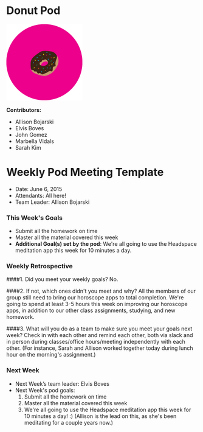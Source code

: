 # Donut Pod

![donut](pods-donut.png)

**Contributors:**

* Allison Bojarski
* Elvis Boves
* John Gomez
* Marbella Vidals
* Sarah Kim


# Weekly Pod Meeting Template

* Date: June 6, 2015
* Attendants: All here!
* Team Leader: Allison Bojarski

### This Week's Goals

* Submit all the homework on time
* Master all the material covered this week
* **Additional Goal(s) set by the pod**: We're all going to use the Headspace meditation app this week for 10 minutes a day.


### Weekly Retrospective

####1. Did you meet your weekly goals?
       No.



####2. If not, which ones didn't you meet and why? All the members of our group still need to bring our horoscope apps to 
       total completion. We're going to spend at least 3-5 hours this week on improving our horoscope apps, in 
       addition to our other class assignments, studying, and new homework.



####3. What will you do as a team to make sure you meet your goals next week?
      Check in with each other and remind each other, both via slack and in person during classes/office hours/meeting
      independently with each other. (For instance, Sarah and Allison worked together today during lunch hour on the 
      morning's assignment.)

### Next Week

* Next Week’s team leader: Elvis Boves
* Next Week's pod goals:
  1. Submit all the homework on time
  2. Master all the material covered this week
  3. We're all going to use the Headspace meditation app this week for 10 minutes a day! :) (Allison is the lead
     on this, as she's been meditating for a couple years now.)
